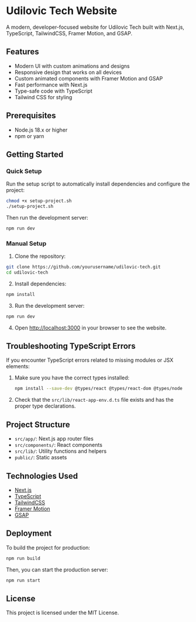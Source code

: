 # Udilovic Tech Website

A modern, developer-focused website for Udilovic Tech built with Next.js, TypeScript, TailwindCSS, Framer Motion, and GSAP.

## Features

- Modern UI with custom animations and designs
- Responsive design that works on all devices
- Custom animated components with Framer Motion and GSAP
- Fast performance with Next.js
- Type-safe code with TypeScript
- Tailwind CSS for styling

## Prerequisites

- Node.js 18.x or higher
- npm or yarn

## Getting Started

### Quick Setup

Run the setup script to automatically install dependencies and configure the project:

```bash
chmod +x setup-project.sh
./setup-project.sh
```

Then run the development server:

```bash
npm run dev
```

### Manual Setup

1. Clone the repository:

```bash
git clone https://github.com/yourusername/udilovic-tech.git
cd udilovic-tech
```

2. Install dependencies:

```bash
npm install
```

3. Run the development server:

```bash
npm run dev
```

4. Open [http://localhost:3000](http://localhost:3000) in your browser to see the website.

## Troubleshooting TypeScript Errors

If you encounter TypeScript errors related to missing modules or JSX elements:

1. Make sure you have the correct types installed:
   ```bash
   npm install --save-dev @types/react @types/react-dom @types/node
   ```

2. Check that the `src/lib/react-app-env.d.ts` file exists and has the proper type declarations.

## Project Structure

- `src/app/`: Next.js app router files
- `src/components/`: React components
- `src/lib/`: Utility functions and helpers
- `public/`: Static assets

## Technologies Used

- [Next.js](https://nextjs.org/)
- [TypeScript](https://www.typescriptlang.org/)
- [TailwindCSS](https://tailwindcss.com/)
- [Framer Motion](https://www.framer.com/motion/)
- [GSAP](https://greensock.com/gsap/)

## Deployment

To build the project for production:

```bash
npm run build
```

Then, you can start the production server:

```bash
npm run start
```

## License

This project is licensed under the MIT License. 